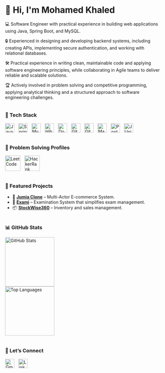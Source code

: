 # 👋 Hi, I'm Mohamed Khaled 

💻 Software Engineer with practical experience in building web applications using Java, Spring Boot, and MySQL.  

🔒 Experienced in designing and developing backend systems, including creating APIs, implementing secure authentication, and working with relational databases.  

🛠️ Practical experience in writing clean, maintainable code and applying software engineering principles, while collaborating in Agile teams to deliver reliable and scalable solutions.  

🏆 Actively involved in problem solving and competitive programming, applying analytical thinking and a structured approach to software engineering challenges.  
 


#

### 🔧 Tech Stack

<img align="left" alt="Java" width="30px" style="padding-right:10px;" src="https://cdn.jsdelivr.net/gh/devicons/devicon/icons/java/java-original.svg" /> 
<img align="left" alt="Spring Boot" width="30px" style="padding-right:10px;" src="https://cdn.jsdelivr.net/gh/devicons/devicon/icons/spring/spring-original.svg" /> 
<img align="left" alt="MySQL" width="30px" style="padding-right:10px;" src="https://cdn.jsdelivr.net/gh/devicons/devicon/icons/mysql/mysql-original.svg" /> 
<img align="left" alt="Hibernate" width="30px" style="padding-right:10px;" src="https://cdn.jsdelivr.net/gh/devicons/devicon/icons/hibernate/hibernate-original.svg" /> 
<img align="left" alt="Docker" width="30px" style="padding-right:10px;" src="https://cdn.jsdelivr.net/gh/devicons/devicon/icons/docker/docker-original.svg" /> 
<img align="left" alt="Git" width="30px" style="padding-right:10px;" src="https://cdn.jsdelivr.net/gh/devicons/devicon/icons/git/git-original.svg" /> 
<img align="left" alt="GitHub" width="30px" style="padding-right:10px;" src="https://cdn.jsdelivr.net/gh/devicons/devicon/icons/github/github-original.svg" /> 
<img align="left" alt="Maven" width="30px" style="padding-right:10px;" src="https://cdn.jsdelivr.net/gh/devicons/devicon/icons/maven/maven-original.svg" /> 
<img align="left" alt="Postman" width="30px" style="padding-right:10px;" src="https://cdn.jsdelivr.net/gh/devicons/devicon/icons/postman/postman-original.svg" /> 
<img align="left" alt="JUnit" width="30px" style="padding-right:10px;" src="https://cdn.jsdelivr.net/gh/devicons/devicon/icons/junit/junit-original.svg" /> 
<br clear="left"/>

#

### 🧩 Problem Solving Profiles

<a href="https://leetcode.com/Abu5ald/" target="_blank"> 
<img align="left" alt="LeetCode" width="50px" style="padding-right:10px;" src="https://upload.wikimedia.org/wikipedia/commons/1/19/LeetCode_logo_black.png" /> 
</a> 
<a href="https://www.hackerrank.com/Abu5ald/" target="_blank"> 
  <img align="left" alt="HackerRank" width="50px" style="padding-right:10px;" src="https://upload.wikimedia.org/wikipedia/commons/4/40/HackerRank_Icon-1000px.png" /> 
</a> 
<br clear="left"/>

#

### 📌 Featured Projects

* 🛒 **[Jumia Clone](https://github.com/AbdelrahmanElsherbiny/JumiaGraduationProject.git)** – Multi-Actor E-commerce System.
* 📝 **[Exami](https://github.com/m7moudGadallah/Exami.git)** – Examination System that simplifies exam management.
* 📦 **[StockWise360](https://github.com/Abu5ald1/StockWise360.git)** – Inventory and sales management.

#

### 📊 GitHub Stats

<p align="left">
  <img src="https://github-readme-stats.vercel.app/api?username=Abu5ald1&show_icons=true&theme=aura" alt="GitHub Stats" height="160"/>
  <br/>
  <img src="https://github-readme-stats.vercel.app/api/top-langs/?username=Abu5ald1&layout=compact&theme=aura" alt="Top Languages" height="160"/>
</p>  

#

### 🤝 Let’s Connect

<a href="mailto:mohamedkhaled7502@example.com">  
  <img align="left" alt="Gmail" width="30px" style="padding-right:10px;" src="https://upload.wikimedia.org/wikipedia/commons/4/4e/Gmail_Icon.png" />  
</a>

<a href="https://www.linkedin.com/in/mohamed-khaled-1a6002284/" target="_blank">  
  <img align="left" alt="LinkedIn" width="30px" style="padding-right:10px;" src="https://upload.wikimedia.org/wikipedia/commons/8/81/LinkedIn_icon.svg" />  
</a>  

<br clear="left"/>  
